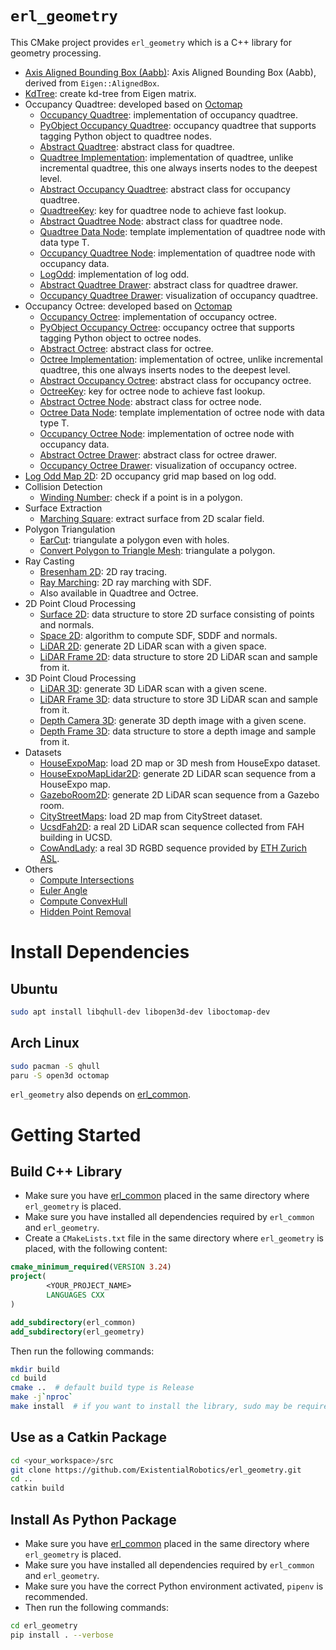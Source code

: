 `erl_geometry`
==============
This CMake project provides `erl_geometry` which is a C++ library for geometry processing.

- [Axis Aligned Bounding Box (Aabb)](include/erl_geometry/aabb.hpp): Axis Aligned Bounding Box (Aabb), derived
  from `Eigen::AlignedBox`.
- [KdTree](include/erl_geometry/kdtree_eigen_adaptor.hpp): create kd-tree from Eigen matrix.
- Occupancy Quadtree: developed based on [Octomap](https://octomap.github.io/)
    - [Occupancy Quadtree](include/erl_geometry/occupancy_quadtree.hpp): implementation of occupancy quadtree.
    - [PyObject Occupancy Quadtree](python/binding/pyobject_occupancy_quadtree.hpp): occupancy quadtree that supports
      tagging Python object to quadtree nodes.
    - [Abstract Quadtree](include/erl_geometry/abstract_quadtree.hpp): abstract class for quadtree.
    - [Quadtree Implementation](include/erl_geometry/quadtree_impl.hpp): implementation of quadtree, unlike incremental
      quadtree, this one always inserts nodes to the deepest level.
    - [Abstract Occupancy Quadtree](include/erl_geometry/abstract_occupancy_quadtree.hpp): abstract class for occupancy
      quadtree.
    - [QuadtreeKey](include/erl_geometry/quadtree_key.hpp): key for quadtree node to achieve fast lookup.
    - [Abstract Quadtree Node](include/erl_geometry/abstract_quadtree_node.hpp): abstract class for quadtree node.
    - [Quadtree Data Node](include/erl_geometry/quadtree_data_node.hpp): template implementation of quadtree node with
      data type T.
    - [Occupancy Quadtree Node](include/erl_geometry/occupancy_quadtree_node.hpp): implementation of quadtree node with
      occupancy data.
    - [LogOdd](include/erl_geometry/logodd.hpp): implementation of log odd.
    - [Abstract Quadtree Drawer](include/erl_geometry/abstract_quadtree_drawer.hpp): abstract class for quadtree drawer.
    - [Occupancy Quadtree Drawer](include/erl_geometry/occupancy_quadtree_drawer.hpp): visualization of occupancy
      quadtree.
- Occupancy Octree: developed based on [Octomap](https://octomap.github.io/)
    - [Occupancy Octree](include/erl_geometry/occupancy_octree.hpp): implementation of occupancy octree.
    - [PyObject Occupancy Octree](python/binding/pyobject_occupancy_octree.hpp): occupancy octree that supports
      tagging Python object to octree nodes.
    - [Abstract Octree](include/erl_geometry/abstract_octree.hpp): abstract class for octree.
    - [Octree Implementation](include/erl_geometry/octree_impl.hpp): implementation of octree, unlike incremental
      quadtree, this one always inserts nodes to the deepest level.
    - [Abstract Occupancy Octree](include/erl_geometry/abstract_occupancy_octree.hpp): abstract class for occupancy
      octree.
    - [OctreeKey](include/erl_geometry/octree_key.hpp): key for octree node to achieve fast lookup.
    - [Abstract Octree Node](include/erl_geometry/abstract_octree_node.hpp): abstract class for octree node.
    - [Octree Data Node](include/erl_geometry/octree_data_node.hpp): template implementation of octree node with data
      type T.
    - [Occupancy Octree Node](include/erl_geometry/occupancy_octree_node.hpp): implementation of octree node with
      occupancy data.
    - [Abstract Octree Drawer](include/erl_geometry/abstract_octree_drawer.hpp): abstract class for octree drawer.
    - [Occupancy Octree Drawer](include/erl_geometry/occupancy_octree_drawer.hpp): visualization of occupancy octree.
- [Log Odd Map 2D](include/erl_geometry/log_odd_map_2d.hpp): 2D occupancy grid map based on log odd.
- Collision Detection
    - [Winding Number](include/erl_geometry/winding_number.hpp): check if a point is in a polygon.
- Surface Extraction
    - [Marching Square](include/erl_geometry/marching_square.hpp): extract surface from 2D scalar field.
- Polygon Triangulation
    - [EarCut](include/erl_geometry/earcut.hpp): triangulate a polygon even with holes.
    - [Convert Polygon to Triangle Mesh](include/erl_geometry/polygon_to_mesh.hpp): triangulate a polygon.
- Ray Casting
    - [Bresenham 2D](include/erl_geometry/bresenham_2d.hpp): 2D ray tracing.
    - [Ray Marching](include/erl_geometry/ray_marching.hpp): 2D ray marching with SDF.
    - Also available in Quadtree and Octree.
- 2D Point Cloud Processing
    - [Surface 2D](include/erl_geometry/surface_2d.hpp): data structure to store 2D surface consisting of points and
      normals.
    - [Space 2D](include/erl_geometry/space_2d.hpp): algorithm to compute SDF, SDDF and normals.
    - [LiDAR 2D](include/erl_geometry/lidar_2d.hpp): generate 2D LiDAR scan with a given space.
    - [LiDAR Frame 2D](include/erl_geometry/lidar_frame_2d.hpp): data structure to store 2D LiDAR scan and sample from
      it.
- 3D Point Cloud Processing
    - [LiDAR 3D](include/erl_geometry/lidar_3d.hpp): generate 3D LiDAR scan with a given scene.
    - [LiDAR Frame 3D](include/erl_geometry/lidar_frame_3d.hpp): data structure to store 3D LiDAR scan and sample from
      it.
    - [Depth Camera 3D](include/erl_geometry/depth_camera_3d.hpp): generate 3D depth image with a given scene.
    - [Depth Frame 3D](include/erl_geometry/depth_frame_3d.hpp): data structure to store a depth image and sample from
      it.
- Datasets
    - [HouseExpoMap](include/erl_geometry/house_expo_map.hpp): load 2D map or 3D mesh from HouseExpo dataset.
    - [HouseExpoMapLidar2D](include/erl_geometry/house_expo_map_lidar_2d.hpp): generate 2D LiDAR scan sequence from a
      HouseExpo map.
    - [GazeboRoom2D](include/erl_geometry/gazebo_room_2d.hpp): generate 2D LiDAR scan sequence from a Gazebo room.
    - [CityStreetMaps](include/erl_geometry/city_street_map.hpp): load 2D map from CityStreet dataset.
    - [UcsdFah2D](include/erl_geometry/ucsd_fah_2d.hpp): a real 2D LiDAR scan sequence collected from FAH building in
      UCSD.
    - [CowAndLady](include/erl_geometry/cow_and_lady.hpp): a real 3D RGBD sequence provided
      by [ETH Zurich ASL](https://projects.asl.ethz.ch/datasets/doku.php?id=iros2017).
- Others
    - [Compute Intersections](include/erl_geometry/utils.hpp)
    - [Euler Angle](include/erl_geometry/euler_angle.hpp)
    - [Compute ConvexHull](include/erl_geometry/convex_hull.hpp)
    - [Hidden Point Removal](include/erl_geometry/hidden_point_removal.hpp)

# Install Dependencies

## Ubuntu

```bash
sudo apt install libqhull-dev libopen3d-dev liboctomap-dev
```

## Arch Linux

```bash
sudo pacman -S qhull
paru -S open3d octomap
```

`erl_geometry` also depends on [erl_common](https://github.com/ExistentialRobotics/erl_common).

# Getting Started

## Build C++ Library

- Make sure you have [erl_common](https://github.com/ExistentialRobotics/erl_common) placed in the same directory
  where `erl_geometry` is placed.
- Make sure you have installed all dependencies required by `erl_common` and `erl_geometry`.
- Create a `CMakeLists.txt` file in the same directory where `erl_geometry` is placed, with the following content:

```cmake
cmake_minimum_required(VERSION 3.24)
project(
        <YOUR_PROJECT_NAME>
        LANGUAGES CXX
)

add_subdirectory(erl_common)
add_subdirectory(erl_geometry)
```

Then run the following commands:

```bash
mkdir build
cd build
cmake ..  # default build type is Release
make -j`nproc`
make install  # if you want to install the library, sudo may be required
```

## Use as a Catkin Package

```bash
cd <your_workspace>/src
git clone https://github.com/ExistentialRobotics/erl_geometry.git
cd ..
catkin build
```

## Install As Python Package

- Make sure you have [erl_common](https://github.com/ExistentialRobotics/erl_common) placed in the same directory
  where `erl_geometry` is placed.
- Make sure you have installed all dependencies required by `erl_common` and `erl_geometry`.
- Make sure you have the correct Python environment activated, `pipenv` is recommended.
- Then run the following commands:

```bash
cd erl_geometry
pip install . --verbose
```
